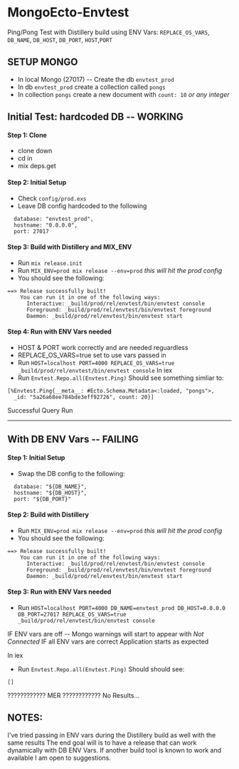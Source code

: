 # MongoEcto-Envtest
Ping/Pong Test with Distillery build using ENV Vars: `REPLACE_OS_VARS`, `DB_NAME`, `DB_HOST`, `DB_PORT`, `HOST`,`PORT`

## SETUP MONGO
- In local Mongo (27017) -- Create the db `envtest_prod`
- In db `envtest_prod` create a collection called `pongs` 
- In collection `pongs` create a new document with `count: 10` _or any integer_

## Initial Test: hardcoded DB -- WORKING
#### Step 1: Clone 
- clone down 
- cd in 
- mix deps.get 

#### Step 2: Initial Setup
- Check `config/prod.exs` 
- Leave DB config hardcoded to the following 
```
  database: "envtest_prod",
  hostname: "0.0.0.0",
  port: 27017
```

#### Step 3: Build with Distillery and MIX_ENV 
- Run `mix release.init`
- Run `MIX_ENV=prod mix release --env=prod` _this will hit the prod config_ 
- You should see the following: 
```
==> Release successfully built!
    You can run it in one of the following ways:
      Interactive: _build/prod/rel/envtest/bin/envtest console
      Foreground: _build/prod/rel/envtest/bin/envtest foreground
      Daemon: _build/prod/rel/envtest/bin/envtest start
```

#### Step 4: Run with ENV Vars needed 
- HOST & PORT work correctly and are needed reguardless 
- REPLACE_OS_VARS=true set to use vars passed in
- Run `HOST=localhost PORT=4000 REPLACE_OS_VARS=true _build/prod/rel/envtest/bin/envtest console`
In iex 
- Run `Envtest.Repo.all(Envtest.Ping)`
Should see something simliar to: 
```
[%Envtest.Ping{__meta__: #Ecto.Schema.Metadata<:loaded, "pongs">,
  _id: "5a26a68ee784bde3eff92726", count: 20}]
```

Successful Query Run 

-------------

## With DB ENV Vars -- FAILING 

#### Step 1: Initial Setup
- Swap the DB config to the following: 
```
  database: "${DB_NAME}",
  hostname: "${DB_HOST}",
  port: "${DB_PORT}"
``` 

#### Step 2: Build with Distillery 
- Run `MIX_ENV=prod mix release --env=prod` _this will hit the prod config_ 
- You should see the following: 
```
==> Release successfully built!
    You can run it in one of the following ways:
      Interactive: _build/prod/rel/envtest/bin/envtest console
      Foreground: _build/prod/rel/envtest/bin/envtest foreground
      Daemon: _build/prod/rel/envtest/bin/envtest start
```

#### Step 3: Run with ENV Vars needed 
- Run `HOST=localhost PORT=4000 DB_NAME=envtest_prod DB_HOST=0.0.0.0 DB_PORT=27017 REPLACE_OS_VARS=true _build/prod/rel/envtest/bin/envtest console`

IF ENV vars are off -- Mongo warnings will start to appear with _Not Connected_
IF all ENV vars are correct Application starts as expected 

In iex 
- Run `Envtest.Repo.all(Envtest.Ping)`
Should should see: 
```
[]
```
 
???????????? MER ???????????? No Results... 


## NOTES: 
I've tried passing in ENV vars during the Distillery build as well with the same results 
The end goal will is to have a release that can work dynamically with DB ENV Vars.
If another build tool is known to work and available I am open to suggestions. 









